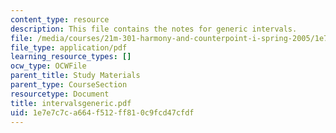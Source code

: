 ```yaml
---
content_type: resource
description: This file contains the notes for generic intervals.
file: /media/courses/21m-301-harmony-and-counterpoint-i-spring-2005/1e7e7c7ca664f512ff810c9fcd47cfdf_intervalsgeneric.pdf
file_type: application/pdf
learning_resource_types: []
ocw_type: OCWFile
parent_title: Study Materials
parent_type: CourseSection
resourcetype: Document
title: intervalsgeneric.pdf
uid: 1e7e7c7c-a664-f512-ff81-0c9fcd47cfdf
---
```

